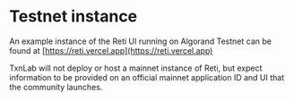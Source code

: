 # Testnet instance

An example instance of the Reti UI running on Algorand Testnet can be found at [https://reti.vercel.app](https://reti.vercel.app)

TxnLab will not deploy or host a mainnet instance of Reti, but expect information to be provided on an official mainnet application ID and UI that the community launches.
